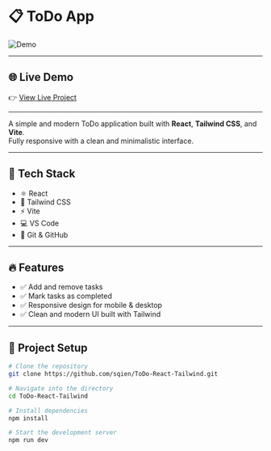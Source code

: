 # 📋 ToDo App

![Demo](https://s2.ezgif.com/tmp/ezgif-29af65e8bdadde.gif)

---

## 🌐 Live Demo

👉 [View Live Project](https://todo-sqien.netlify.app/)

---

A simple and modern ToDo application built with **React**, **Tailwind CSS**, and **Vite**.  
Fully responsive with a clean and minimalistic interface.

---

## 🚀 Tech Stack

- ⚛️ React
- 🎨 Tailwind CSS
- ⚡ Vite
- 💻 VS Code
- 🔧 Git & GitHub

---

## 🔥 Features

- ✅ Add and remove tasks
- ✅ Mark tasks as completed
- ✅ Responsive design for mobile & desktop
- ✅ Clean and modern UI built with Tailwind

---

## 📂 Project Setup

```bash
# Clone the repository
git clone https://github.com/sqien/ToDo-React-Tailwind.git

# Navigate into the directory
cd ToDo-React-Tailwind

# Install dependencies
npm install

# Start the development server
npm run dev

